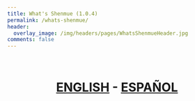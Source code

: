 ```yaml
---
title: What's Shenmue (1.0.4)
permalink: /whats-shenmue/
header:
  overlay_image: /img/headers/pages/WhatsShenmueHeader.jpg
comments: false
---
```

<br>
<h1 style="text-align: center;"><strong><a href="/whats-shenmue-eng/">ENGLISH</a> - <a href="/whats-shenmue-esp/">ESPAÑOL</a></strong></h1>
